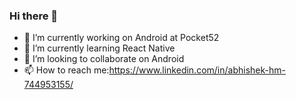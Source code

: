 ### Hi there 👋


- 🔭 I’m currently working on Android at Pocket52
- 🌱 I’m currently learning React Native
- 👯 I’m looking to collaborate on Android
- 📫 How to reach me:https://www.linkedin.com/in/abhishek-hm-744953155/

